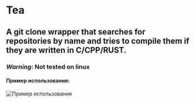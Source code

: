 # Tea
## A git clone wrapper that searches for repositories by name and tries to compile them if they are written in C/CPP/RUST.

### _Warning_: Not tested on linux

#### Пример использования:
![Пример использования](https://toukor.s-ul.eu/pqTQNSne)
